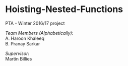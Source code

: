 # Hoisting-Nested-Functions
PTA - Winter 2016/17 project

*Team Members (Alphabetically):*   
A. Haroon Khaleeq  
B. Pranay Sarkar  

*Supervisor*:  
Martin Billies
